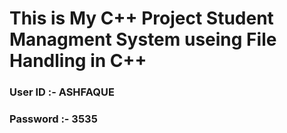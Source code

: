 # This is My C++ Project Student Managment System useing File Handling in C++

### User ID :- ASHFAQUE


### Password :- 3535
